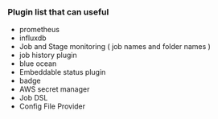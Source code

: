 ### Plugin list that can useful 

- prometheus 
- influxdb 
- Job and Stage monitoring ( job names and folder names )
- job history plugin 
- blue ocean 
- Embeddable status plugin 
- badge   
- AWS secret manager 
- Job DSL
- Config File Provider
